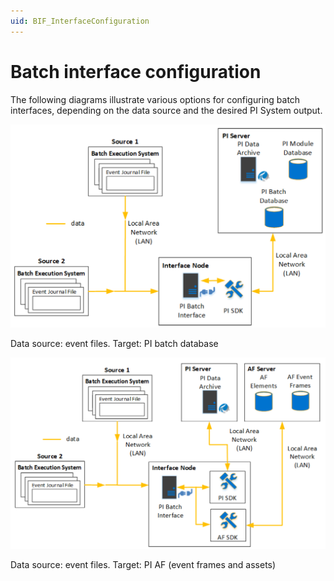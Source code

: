 ```yaml
---
uid: BIF_InterfaceConfiguration
---
```


# Batch interface configuration

<!-- Customized for FactoryTalk -->

The following diagrams illustrate various options for configuring batch interfaces, depending on the data source and the desired PI System output. <!-- TU: The images are pretty big -->

![Interfacemodes](../images/EventfilestargetPIBatchDB.png)

Data source: event files. Target: PI batch database

![Interfacemodes](../images/EventfilestargetPIAF.png)

Data source: event files. Target: PI AF (event frames and assets)
